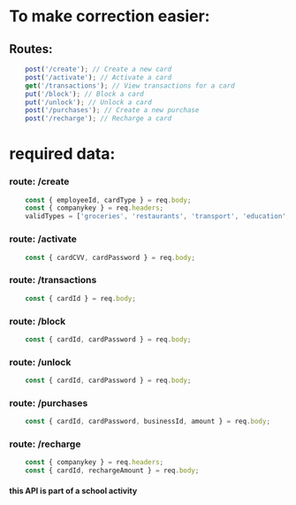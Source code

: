 # To make correction easier:

<h2> Routes: </h2>

```js
    post('/create'); // Create a new card
    post('/activate'); // Activate a card
    get('/transactions'); // View transactions for a card
    put('/block'); // Block a card
    put('/unlock'); // Unlock a card
    post('/purchases'); // Create a new purchase
    post('/recharge'); // Recharge a card
```

# required data:

<h3> route: /create </h3>

```js
    const { employeeId, cardType } = req.body;
    const { companykey } = req.headers;
    validTypes = ['groceries', 'restaurants', 'transport', 'education', 'health'];
```

<h3> route: /activate </h3>

```js
    const { cardCVV, cardPassword } = req.body;
```

<h3> route: /transactions </h3>

```js
    const { cardId } = req.body;
```

<h3> route: /block </h3>

```js
    const { cardId, cardPassword } = req.body;
```

<h3> route: /unlock </h3>

```js
    const { cardId, cardPassword } = req.body;
```

<h3> route: /purchases </h3>

```js
    const { cardId, cardPassword, businessId, amount } = req.body;
```

<h3> route: /recharge </h3>

```js
    const { companykey } = req.headers;
    const { cardId, rechargeAmount } = req.body;
```


<h4>this API is part of a school activity</h4>
